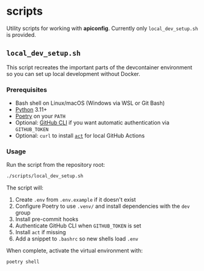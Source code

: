 # scripts

Utility scripts for working with **apiconfig**. Currently only `local_dev_setup.sh` is provided.

## `local_dev_setup.sh`

This script recreates the important parts of the devcontainer environment so you can set up
local development without Docker.

### Prerequisites

- Bash shell on Linux/macOS (Windows via WSL or Git Bash)
- [Python](https://www.python.org/) 3.11+
- [Poetry](https://python-poetry.org/) on your `PATH`
- Optional: [GitHub CLI](https://cli.github.com/) if you want automatic authentication via `GITHUB_TOKEN`
- Optional: `curl` to install [`act`](https://github.com/nektos/act) for local GitHub Actions

### Usage

Run the script from the repository root:

```bash
./scripts/local_dev_setup.sh
```

The script will:

1. Create `.env` from `.env.example` if it doesn't exist
2. Configure Poetry to use `.venv/` and install dependencies with the `dev` group
3. Install pre-commit hooks
4. Authenticate GitHub CLI when `GITHUB_TOKEN` is set
5. Install `act` if missing
6. Add a snippet to `.bashrc` so new shells load `.env`

When complete, activate the virtual environment with:

```bash
poetry shell
```

